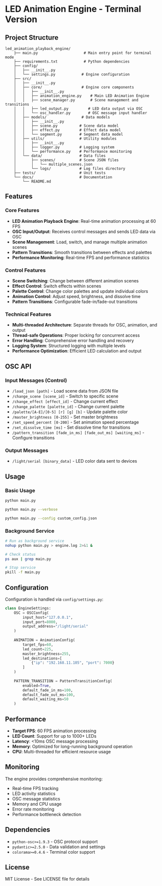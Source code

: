 # LED Animation Engine - Terminal Version

## Project Structure

```
led_animation_playback_engine/
    ├── main.py                     # Main entry point for terminal mode
    ├── requirements.txt            # Python dependencies
    ├── config/
    │   ├── __init__.py
    │   └── settings.py            # Engine configuration
    ├── src/
    │   ├── __init__.py
    │   ├── core/                  # Engine core components
    │   │   ├── __init__.py
    │   │   ├── animation_engine.py    # Main LED Animation Engine
    │   │   ├── scene_manager.py       # Scene management and transitions
    │   │   ├── led_output.py         # LED data output via OSC
    │   │   └── osc_handler.py        # OSC message input handler
    │   ├── models/                # Data models
    │   │   ├── __init__.py
    │   │   ├── scene.py          # Scene data model
    │   │   ├── effect.py         # Effect data model
    │   │   └── segment.py        # Segment data model
    │   ├── utils/                # Utility modules
    │   │   ├── __init__.py
    │   │   ├── logger.py         # Logging system
    │   │   └── performance.py    # Performance monitoring
    │   └── data/                 # Data files
    │       ├── scenes/           # Scene JSON files
    │       │   └── multiple_scenes.json
    │       └── logs/             # Log files directory
    ├── tests/                    # Unit tests
    └── docs/                     # Documentation
        └── README.md
```

## Features

### Core Features
- **LED Animation Playback Engine**: Real-time animation processing at 60 FPS
- **OSC Input/Output**: Receives control messages and sends LED data via OSC
- **Scene Management**: Load, switch, and manage multiple animation scenes
- **Pattern Transitions**: Smooth transitions between effects and palettes
- **Performance Monitoring**: Real-time FPS and performance statistics

### Control Features
- **Scene Switching**: Change between different animation scenes
- **Effect Control**: Switch effects within scenes
- **Palette Control**: Change color palettes and update individual colors
- **Animation Control**: Adjust speed, brightness, and dissolve time
- **Pattern Transitions**: Configurable fade-in/fade-out transitions

### Technical Features
- **Multi-threaded Architecture**: Separate threads for OSC, animation, and output
- **Thread-safe Operations**: Proper locking for concurrent access
- **Error Handling**: Comprehensive error handling and recovery
- **Logging System**: Structured logging with multiple levels
- **Performance Optimization**: Efficient LED calculation and output

## OSC API

### Input Messages (Control)
- `/load_json [path]` - Load scene data from JSON file
- `/change_scene [scene_id]` - Switch to specific scene
- `/change_effect [effect_id]` - Change current effect
- `/change_palette [palette_id]` - Change current palette
- `/palette/[A-E]/[0-5] [r] [g] [b]` - Update palette color
- `/master_brightness [0-255]` - Set master brightness
- `/set_speed_percent [0-200]` - Set animation speed percentage
- `/set_dissolve_time [ms]` - Set dissolve time for transitions
- `/pattern_transition [fade_in_ms] [fade_out_ms] [waiting_ms]` - Configure transitions

### Output Messages
- `/light/serial [binary_data]` - LED color data sent to devices

## Usage

### Basic Usage
```bash
python main.py

python main.py --verbose

python main.py --config custom_config.json
```

### Background Service
```bash
# Run as background service
nohup python main.py > engine.log 2>&1 &

# Check status
ps aux | grep main.py

# Stop service
pkill -f main.py
```

## Configuration

Configuration is handled via `config/settings.py`:

```python
class EngineSettings:
    OSC = OSCConfig(
        input_host="127.0.0.1",
        input_port=8000,
        output_address="/light/serial"
    )
    
    ANIMATION = AnimationConfig(
        target_fps=60,
        led_count=225,
        master_brightness=255,
        led_destinations=[
            {"ip": "192.168.11.105", "port": 7000}
        ]
    )
    
    PATTERN_TRANSITION = PatternTransitionConfig(
        enabled=True,
        default_fade_in_ms=100,
        default_fade_out_ms=100,
        default_waiting_ms=50
    )
```

## Performance

- **Target FPS**: 60 FPS animation processing
- **LED Count**: Support for up to 1000+ LEDs
- **Latency**: <10ms OSC message processing
- **Memory**: Optimized for long-running background operation
- **CPU**: Multi-threaded for efficient resource usage

## Monitoring

The engine provides comprehensive monitoring:

- Real-time FPS tracking
- LED activity statistics
- OSC message statistics
- Memory and CPU usage
- Error rate monitoring
- Performance bottleneck detection

## Dependencies

- `python-osc>=1.9.3` - OSC protocol support
- `pydantic>=2.5.0` - Data validation and settings
- `colorama>=0.4.6` - Terminal color support

## License

MIT License - See LICENSE file for details
